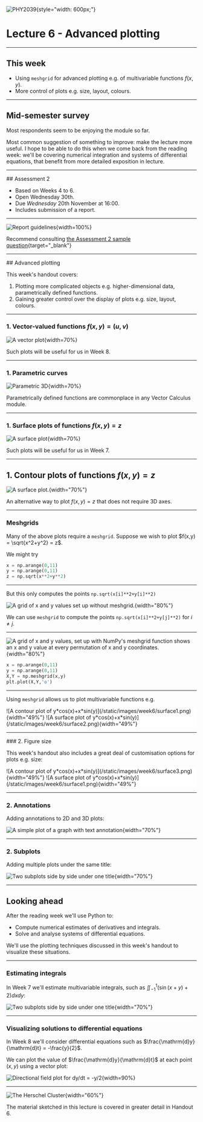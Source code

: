 
![PHY2039](/static/images/phy2039-logo.png){style="width: 600px;"}

# Lecture 6 - Advanced plotting

---

## This week

* Using `meshgrid` for advanced plotting e.g. of multivariable functions $f(x,y)$.
* More control of plots e.g. size, layout, colours.

---

## Mid-semester survey

Most respondents seem to be enjoying the module so far.

Most common suggestion of something to improve: make the lecture more useful. I hope to be able to do this when we come back from the reading week: we'll be covering numerical integration and systems of differential equations, that benefit from more detailed exposition in lecture. 

---

## Assessment 2

* Based on Weeks 4 to 6.
* Open Wednesday 30th.
* Due *Wednesday* 20th November at 16:00.
* Includes submission of a report.

---

![Report guidelines](/static/images/report_guidelines.jpg){width=100%}

Recommend consulting [the Assessment 2 sample question](https://ncl.instructure.com/courses/59162/modules/items/3398915){target="_blank"}

---

## Advanced plotting

This week's handout covers:

1. Plotting more complicated objects e.g. higher-dimensional data, parametrically defined functions.
2. Gaining greater control over the display of plots e.g. size, layout, colours.

---

### 1. Vector-valued functions $f(x,y) = (u,v)$

![A vector plot](/static/images/wk6/practical_vector.png){width=70%}

Such plots will be useful for us in Week 8.

---

### 1. Parametric curves

![Parametric 3D](/static/images/wk6/parametric3d.png){width=70%}

Parametrically defined functions are commonplace in any Vector Calculus module.

---

### 1. Surface plots of functions $f(x,y) = z$

![A surface plot](/static/images/wk6/surface-lecture.png){width=70%}

Such plots will be useful for us in Week 7.

---

## 1. Contour plots of functions $f(x,y) = z$

![A surface plot.](/static/images/wk6/contour.png){width="70%"}

An alternative way to plot $f(x,y) = z$ that does not require 3D axes.

---

### Meshgrids

Many of the above plots require a `meshgrid`. Suppose we wish to plot $f(x,y) = \sqrt{x^2+y^2} = z$.

We might try

```python
x = np.arange(0,11)
y = np.arange(0,11)
z = np.sqrt(x**2+y**2)
```

---

But this only computes the points `np.sqrt(x[i]**2+y[i]**2)`

![A grid of x and y values set up without meshgrid.](/static/images/week2/lecture_nomeshgrid.png){width="80%"}

We can use `meshgrid` to compute the points `np.sqrt(x[i]**2+y[j]**2)` for $i \neq j$.

---


![A grid of x and y values, set up with NumPy's meshgrid function shows an x and y value at every permutation of x and y coordinates.](/static/images/week2/lecture_meshgrid.png){width="80%"}

```python
x = np.arange(0,11)
y = np.arange(0,11)
X,Y = np.meshgrid(x,y)
plt.plot(X,Y,'o')
```

---

Using `meshgrid` allows us to plot multivariable functions e.g.

<div style="background-color: #FFFFFF" markdown=true>
![A contour plot of y*cos(x)+x*sin(y)](/static/images/week6/surface1.png){width="49%"} ![A surface plot of y*cos(x)+x*sin(y)](/static/images/week6/surface2.png){width="49%"}
</div>

---

### 2. Figure size

This week's handout also includes a great deal of customisation options for plots e.g. size:

<div style="background-color: #FFFFFF" markdown=true>
![A contour plot of y*cos(x)+x*sin(y)](/static/images/week6/surface3.png){width="49%"} ![A surface plot of y*cos(x)+x*sin(y)](/static/images/week6/surface1.png){width="49%"}
</div>

---

### 2. Annotations

Adding annotations to 2D and 3D plots:

![A simple plot of a graph with text annotation](/static/images/wk6/annotation.png){width="70%"}

---

### 2. Subplots

Adding multiple plots under the same title:

![Two subplots side by side under one title](/static/images/wk6/subplots.png){width="70%"}

---

## Looking ahead

After the reading week we'll use Python to:

* Compute numerical estimates of derivatives and integrals.
* Solve and analyse systems of differential equations.

We'll use the plotting techniques discussed in this week's handout to visualize these situations.

---

### Estimating integrals

In Week 7 we'll estimate multivariable integrals, such as $\iint_{-1}^{1} (\sin(x+y) + 2)dx dy$:

![Two subplots side by side under one title](/static/images/week6/integral_estimate.png){width="70%"}

---

### Visualizing solutions to differential equations

In Week 8 we'll consider differential equations such as $\frac{\mathrm{d}y}{\mathrm{d}t} = -\frac{y}{2}$.

We can plot the value of $\frac{\mathrm{d}y}{\mathrm{d}t}$ at each point $(x,y)$ using a vector plot:

![Directional field plot for dy/dt = -y/2](/static/images/week3/directional1.png){width=90%}

---

![The Herschel Cluster](/static/images/intro/cluster.jpg){width="60%"}

The material sketched in this lecture is covered in greater detail in Handout 6.
